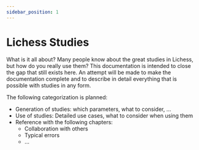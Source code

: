 ```yaml
---
sidebar_position: 1
---
```

# Lichess Studies

What is it all about? Many people know about the great studies in Lichess, but how do you really use them? This documentation is intended to close the gap that still exists here. An attempt will be made to make the documentation complete and to describe in detail everything that is possible with studies in any form.

The following categorization is planned:

* Generation of studies: which parameters, what to consider, ...
* Use of studies: Detailed use cases, what to consider when using them
* Reference with the following chapters:
  * Collaboration with others
  * Typical errors
  * ...
